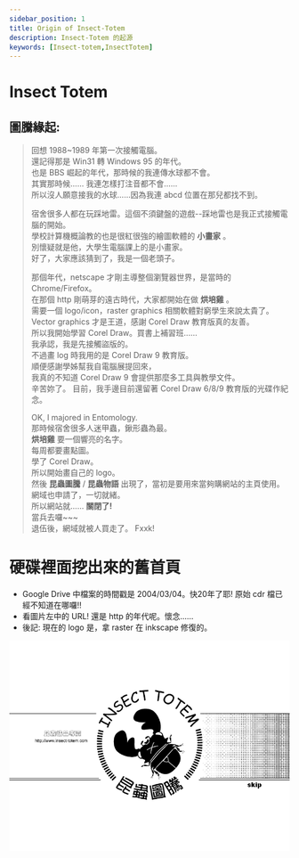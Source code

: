 ```yaml
---
sidebar_position: 1
title: Origin of Insect-Totem
description: Insect-Totem 的起源
keywords: [Insect-totem,InsectTotem]
---
```


# Insect Totem

## 圖騰緣起:
> 回想 1988~1989 年第一次接觸電腦。<br/>
> 還記得那是 Win31 轉 Windows 95 的年代。<br/>
> 也是 BBS 崛起的年代，那時候的我連傳水球都不會。<br/>
> 其實那時候...... 我連怎樣打注音都不會......<br/>
> 所以沒人願意接我的水球......因為我連 abcd 位置在那兒都找不到。<br/>
>
> 宿舍很多人都在玩踩地雷。這個不須鍵盤的遊戲--踩地雷也是我正式接觸電腦的開始。<br/>
> 學校計算機概論教的也是很紅很強的繪圖軟體的 __小畫家__ 。<br/>
> 別懷疑就是他，大學生電腦課上的是小畫家。<br/>
> 好了，大家應該猜到了，我是一個老頭子。<br/>
>
> 那個年代，netscape 才剛主導整個瀏覽器世界，是當時的 Chrome/Firefox。<br/>
> 在那個 http 剛萌芽的遠古時代，大家都開始在做 __烘培雞__ 。<br/>
> 需要一個 logo/icon，raster graphics 相關軟體對窮學生來說太貴了。<br/>
> Vector graphics 才是王道，感謝 Corel Draw 教育版真的友善。<br/>
> 所以我開始學習 Corel Draw。買書上補習班......<br/>
> 我承認，我是先接觸盜版的。<br/>
> 不過畫 log 時我用的是 Corel Draw 9 教育版。<br/>
> 順便感謝學姊幫我自電腦展提回來，<br/>
> 我真的不知道 Corel Draw 9 會提供那麼多工具與教學文件。<br/>
> 辛苦妳了。
> 目前，我手邊目前還留著 Corel Draw 6/8/9 教育版的光碟作紀念。 <br/>
>
> OK, I majored in Entomology. <br/>
> 那時候宿舍很多人迷甲蟲，鍬形蟲為最。<br/>
> __烘培雞__ 要一個響亮的名字。<br/>
> 每周都要畫點圖。<br/>
> 學了 Corel Draw。<br/>
> 所以開始畫自己的 logo。<br/>
> 然後 __昆蟲圖騰__ / __昆蟲物語__ 出現了，當初是要用來當夠購網站的主頁使用。<br/>
> 網域也申請了，一切就緒。<br/>
> 所以網站就...... __關閉了!__ <br/>
> 當兵去囉~~~<br/>
> 退伍後，網域就被人買走了。 Fxxk!

# 硬碟裡面挖出來的舊首頁
* Google Drive 中檔案的時間戳是 2004/03/04。快20年了耶! 原始 cdr 檔已經不知道在哪囉!!
* 看圖片左中的 URL! 還是 http 的年代呢。懷念......
* 後記: 現在的 logo 是，拿 raster 在 inkscape 修復的。



![Insect Totem](/img/insect-totem-main.gif "insect-totem-main.gif")
 
